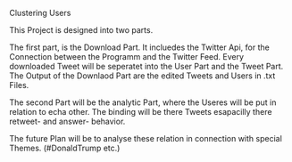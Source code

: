 Clustering Users 



This Project is designed into two parts.

The first part, is the Download Part. It incluedes the Twitter Api, for the Connection between the Programm 
and the Twitter Feed. Every downloaded Tweet will be seperatet into the User Part and the Tweet Part.
The Output of the Downlaod Part are the edited Tweets and Users in .txt Files.

The second Part will be the analytic Part, where the Useres will be put in relation to echa other. The binding 
will be there Tweets esapacilly there retweet- and answer- behavior. 

The future Plan will be to analyse these relation in connection with special Themes. (#DonaldTrump etc.)


